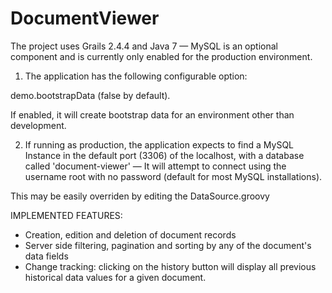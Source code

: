 DocumentViewer
==============

The project uses Grails 2.4.4 and Java 7 — MySQL is an optional component and is currently only enabled for the production environment.

1) The application has the following configurable option:

demo.bootstrapData (false by default).

If enabled, it will create bootstrap data for an environment other than development. 

2) If running as production, the application expects to find a MySQL Instance in the default port (3306) of the localhost, with a database called 'document-viewer' — It will attempt to connect using the username root with no password (default for most MySQL installations).

This may be easily overriden by editing the DataSource.groovy

IMPLEMENTED FEATURES:

- Creation, edition and deletion of document records
- Server side filtering, pagination and sorting by any of the document's data fields
- Change tracking: clicking on the history button will display all previous historical data values for a given document. 
